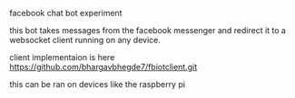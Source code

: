 facebook chat bot experiment

this bot takes messages from the facebook messenger and redirect it to a websocket client running on any device.

client implementaion is here https://github.com/bhargavbhegde7/fbiotclient.git

this can be ran on devices like the raspberry pi
